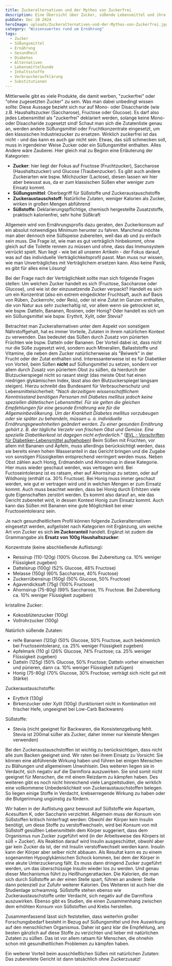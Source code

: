 ```yaml
---
title: Zuckeralternativen und der Mythos von Zuckerfrei
description: Eine Übersicht über Zucker, süßende Lebensmittel und ihre Zusammensetzung. Ebenso geben wir einen Überblick über einige  Zuckeraustauschstoffe und ihre Anwendungsmöglichkeiten. Alles mit Fokus auf ihre Verträglichkeit. 
pubDate: Dec 20 2024
heroImage: uploads/Zuckeralternativen-und-der-Mythos-von-Zuckerfrei.jpg
category: "Wissenswertes rund um Ernährung"
tags:
  - Zucker
  - Süßungsmittel
  - Ernährung
  - Gesundheit
  - Diabetes
  - Alternativen
  - Lebensmittelkunde
  - Inhaltsstoffe
  - Verbraucheraufklärung
  - Substitutionen
---
```


Mittlerweile gibt es viele Produkte, die damit werben, "zuckerfrei" oder "ohne zugesetzten Zucker" zu sein. Was man dabei unbedingt wissen sollte: Diese Aussage bezieht sich nur auf Mono- oder Disaccharide (wie z.B. Haushaltszucker (Saccharose), Fructose oder Glucose). Es darf also jedes Lebensmittel als "zuckerfrei" deklariert werden, solange keine Mono- oder Disaccharide zugesetzt sind! Schaut man sich die Zutatenliste genau an, werden andere Süßungsmittel oder Fruchtkonzentrate eingesetzt, um den klassischen Industriezucker zu ersetzen. Wirklich zuckerfrei ist das nicht - und das kann es auch gar nicht sein. Etwas, das süß schmecken soll, muss in irgendeiner Weise Zucker oder ein Süßungsmittel enthalten. Alles Andere wäre Zauberei.
Hier gleich mal zu Beginn eine Erläuterung der Kategorien:

- **Zucker**: hier liegt der Fokus auf Fructose (Fruchtzucker), Saccharose (Haushaltszucker) und Glucose (Traubenzucker). Es gibt auch andere Zuckerarten wie bspw. Milchzucker (Lactose), diesen lassen wir hier aber bewusst aus, da er zum klassischen Süßen eher weniger zum Einsatz kommt.
- **Süßungsmittel**: Oberbegriff für Süßstoffe und Zuckeraustauschstoffe
- **Zuckeraustauschstoff**: Natürliche Zutaten, weniger Kalorien als Zucker, wirken in großen Mengen abführend
- **Süßstoffe**: Deklarierungspflichtige, chemisch hergestellte Zusatzstoffe, praktisch kalorienfrei, sehr hohe Süßkraft

Allgemein wird von Ernährungsprofis dazu geraten, den Zuckerkonsum auf ein absolut notwendiges Minimum herunter zu fahren. 
Manchmal möchte man aber dennoch eine Süßspeise zubereiten, weil das ab und zu einfach sein muss. Die Frage ist, wie man es gut verträglich hinbekommt, ohne gleich auf die Toilette rennen zu müssen und ohne, dass das Immunsystem verrückt spielt. Nun liegt - wie bei all unseren Artikeln - der Fokus darauf, was auf das individuelle Verträglichkeitsprofil passt. Man muss nur wissen, wie man Unverträgliches mit Verträglichem ersetzen kann. Also keine Panik, es gibt für alles eine Lösung! 

Bei der Frage nach der Verträglichkeit sollte man sich folgende Fragen stellen: Um welchen Zucker handelt es sich (Fructose, Saccharose oder Glucose), und wie ist der einzusetzende Zucker verpackt? Handelt es sich um ein Konzentrat (also ein extrem eingedickter Fruchtsaft, auch auf Basis von Rüben, Zuckerrohr, oder Reis), oder ist eine Zutat im Ganzen enthalten, die von Natur aus sehr zuckerhaltig ist, vor allem wenn sie getrocknet ist, wie bspw. Datteln, Bananen, Rosinen, oder Honig? Oder handelt es sich um ein Süßungsmittel wie bspw. Erythrit, Xylit, oder Stevia? 

Betrachtet man Zuckeralternativen unter dem Aspekt von sonstigem Nährstoffgehalt, hat es immer Vorteile, Zutaten in ihrem natürlichen Kontext zu verwenden. Das bedeutet das Süßen durch Zusatz von pürierten Früchten wie bspw. Datteln oder Bananen. Der Vorteil dabei ist, dass nicht nur die Süße zugesetzt wird, sondern auch Mineralien, Ballaststoffe und Vitamine, die neben dem Zucker natürlicherweise als "Beiwerk" in der Frucht oder der Zutat enthalten sind. 
Interessanterweise ist es für Diabetiker von Vorteil, beim Süßen **nicht** auf Süßungsmittel zu setzen, sondern vor allem durch Zusatz von püriertem Obst zu süßen, da hierdurch der Blutzuckerspiegel nicht so rasant steigt (das meiste Obst hat einen niedrigen glykämischen Index, lässt also den Blutzuckerspiegel langsam steigen). Hierzu schreibt das Bundesamt für Verbraucherschutz und Lebensmittelsicherheit:  "*Nach derzeitigem wissenschaftlichem Kenntnisstand benötigen Personen mit Diabetes mellitus jedoch keine speziellen diätetischen Lebensmittel. Für sie gelten die gleichen Empfehlungen für eine gesunde Ernährung wie für die Allgemeinbevölkerung. Um der Krankheit Diabetes mellitus vorzubeugen oder sie später zu behandeln, müssen u. a. individuelle Ernährungsgewohnheiten geändert werden. Zu einer gesunden Ernährung gehört z. B. der tägliche Verzehr von frischem Obst und Gemüse. Eine spezielle Diabetikerkost ist dagegen nicht erforderlich.*" ([BVL - Vorschriften für Diabetiker-Lebensmittel aufgehoben](https://www.bvl.bund.de/DE/Arbeitsbereiche/01_Lebensmittel/03_Verbraucher/12_DiaetetischeLM/Vorschriften_Diaet_LM/lm_Vorschriften_diaetetLM_node.html))
Beim Süßen mit Früchten, vor allem mit Bananen und Äpfeln, muss allerdings berücksichtigt werden, dass sie bereits einen hohen Wasseranteil in das Gericht bringen und die Zugabe von sonstigen Flüssigkeiten entsprechend verringert werden muss. 
Neben Obst zählen auch Honig, Erdmandeln und Ahornsirup in diese Kategorie. Hier muss wieder geschaut werden, was vertragen wird. Bei Fuctoseintoleranz ist es ratsam, eher auf Ahornsirup zu setzen, oder auf Wildhonig (enthält ca. 30% Fructose). Bei Honig muss immer geschaut werden, wie gut er vertragen wird und in welchen Mengen er zum Einsatz kommt. Auch muss beachtet werden, dass bei Honig durch Erhitzen viele gute Eigenschaften zerstört werden. Es kommt also darauf an, wie das Gericht zubereitet wird, in dessen Kontext Honig zum Einsatz kommt.  Auch kann das Süßen mit Bananen eine gute Möglichkeit bei einer Fructoseintoleranz sein. 

Je nach gesundheitlichem Profil können folgende Zuckeralternativen eingesetzt werden, aufgelistet nach Kategorien mit Ergänzung, um welche Art von Zucker es sich **im Zuckeranteil** handelt. Ergänzt ist zudem die Grammangabe als **Ersatz von 100g Haushaltszucker**:

Konzentrate (keine abschließende Auflistung):
- Reissirup (110-120g) (100% Glucose. Bei Zubereitung ca. 10% weniger Flüssigkeit zugeben)
- Dattelsirup (100g) (52% Glucose, 48% Fructose)
- Melasse (150g) (60% Saccharose, 40% Fructose)
- Zuckerrübensirup (150g) (50% Glucose, 50% Fructose)
- Agavendicksaft (75g) (100% Fructose)
- Ahornsirup (75-80g) (99% Saccharose, 1% Fructose. Bei Zubereitung ca. 10% weniger Flüssigkeit zugeben)

kristalline Zucker:
- Kokosblütenzucker (100g)
- Vollrohrzucker (100g)

Natürlich süßende Zutaten:
- reife Bananen (120g) (50% Glucose, 50% Fructose, auch bekömmlich bei Fructoseintoleranz, ca. 25% weniger Flüssigkeit zugeben)
- Apfelmark (110 g) (26% Glucose, 74% Fructose; ca. 25% weniger Flüssigkeit zugeben)
- Datteln (125g) (50% Glucose, 50% Fructose; Datteln vorher einweichen und pürieren, dann ca. 10% weniger Flüssigkeit zufügen) 
- Honig (75-80g) (70% Glucose, 30% Fructose; verträgt sich nicht gut mit Stärke)

Zuckeraustauschstoffe:
- Erythrit (130g)
- Birkenzucker oder Xylit (100g) (funktioniert nicht in Kombination mit frischer Hefe, ungeeignet bei Low-Carb Backwaren)

Süßstoffe:
- Stevia (nicht geeignet für Backwaren, die Konsistenzgebung fehlt. Stevia ist 200mal süßer als Zucker, daher immer nur kleinste Mengen verwenden)

Bei den Zuckeraustauschstoffen ist wichtig zu berücksichtigen, dass nicht alle zum Backen geeignet sind. Wir raten bei ihrem Einsatz zu Vorsicht: Sie können eine abführende Wirkung haben und führen bei einigen Menschen zu Blähungen und allgemeinem Unwohlsein. Des weiteren liegen sie in Verdacht, sich negativ auf die Darmflora auszuwirken. Sie sind somit nicht geeignet für Menschen, die mit einem Reizdarm zu kämpfen haben. Des weiteren gibt es noch nicht hinreichend viele Langzeitstudien, die wirklich eine vollkommene Unbedenklichkeit von Zuckeraustauschstoffen belegen. So liegen einige Stoffe in Verdacht, krebserregende Wirkung zu haben oder die Blutgerinnung ungünstig zu fördern. 

Wir haben in der Auflistung ganz bewusst auf Süßstoffe wie Aspartam, Acesulfam K, oder Saccharin verzichtet. Allgemein muss der Konsum von Süßstoffen kritisch hinterfragt werden: Obwohl der Körper kein Insulin benötigt, um diese Stoffe zu verstoffwechseln, wird bei Konsum von mit Süßstoff gesüßten Lebensmitteln dem Körper suggeriert, dass dem Organismus nun Zucker zugeführt wird (in der Arbeitsweise des Körpers ist süß = Zucker). Als Reaktion darauf wird Insulin ausgeschüttet, obwohl aber gar kein Zucker da ist, der mit Insulin verstoffwechselt werden kann. Insulin kann der Körper aber selber nicht abbauen. Als Resultat kann es zu einem sogenannten Hypoglykämischen Schock kommen, bei dem der Körper in eine akute Unterzuckerung fällt. Es muss dann dringend Zucker zugeführt werden, um das überschüssige Insulin wieder los zu werden. Und genau dieser Mechanismus führt zu Heißhungerattacken. Die Kalorien, die man sich durch Süßstoffe an der einen Stelle spart, führen an anderer Stelle dann potenziell zur Zufuhr weiterer Kalorien. 
Des Weiteren ist auch hier die Studienlage schwammig. Süßstoffe stehen ebenso wie Zuckeraustauschstoffe unter Verdacht, sich negativ auf die Darmflora auszuwirken. Ebenso gibt es Studien, die einen Zusammenhang zwischen dem erhöhten Konsum von Süßstoffen und Krebs herstellen. 

Zusammenfassend lässt sich feststellen, dass weiterhin großer Forschungsbedarf besteht in Bezug auf Süßungsmittel und ihre Auswirkung auf den menschlichen Organismus. Daher ist ganz klar die Empfehlung, am besten gänzlich auf diese Stoffe zu verzichten und lieber mit natürlichen Zutaten zu süßen. Das ist vor allem ratsam für Menschen, die ohnehin schon mit gesundheitlichen Problemen zu kämpfen haben. 

Ein weiterer Vorteil beim ausschließlichen Süßen mit natürlichen Zutaten: Das zubereitete Gericht ist dann tatsächlich ohne Zuckerzusatz!